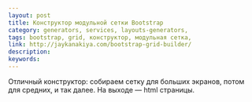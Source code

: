 ```yaml
---
layout: post
title: Конструктор модульной сетки Bootstrap
category: generators, services, layouts-generators, 
tags: bootstrap, grid, конструктор, модульная сетка, 
link: http://jaykanakiya.com/bootstrap-grid-builder/
description: 
keywords: 
---
```


<p>Отличный конструктор: собираем сетку для больших экранов, потом для средних, и так далее. На выходе — html страницы.</p>
